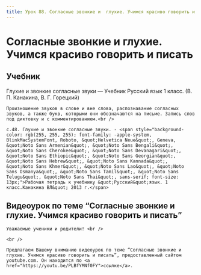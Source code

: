 ```yaml
---
title: Урок 88. Согласные звонкие и  глухие. Учимся красиво говорить и писать 
---
```


# Согласные звонкие и  глухие. Учимся красиво говорить и писать 

## Учебник

Глухие и звонкие согласные звуки — Учебник Русский язык 1 класс. (В. П. Канакина, В. Г. Горецкий)

<p>
	Произношение звуков в слове и вне слова, распознавание согласных звуков, а также букв, которыми они обозначаются на письме. Запись слов под диктовку и с комментированием.<br />
</p>

<p>
	с.48. Глухие и звонкие согласные звуки. - <span style="background-color: rgb(255, 255, 255); font-family: -apple-system, BlinkMacSystemFont, Roboto, &quot;Helvetica Neue&quot;, Geneva, &quot;Noto Sans Armenian&quot;, &quot;Noto Sans Bengali&quot;, &quot;Noto Sans Cherokee&quot;, &quot;Noto Sans Devanagari&quot;, &quot;Noto Sans Ethiopic&quot;, &quot;Noto Sans Georgian&quot;, &quot;Noto Sans Hebrew&quot;, &quot;Noto Sans Kannada&quot;, &quot;Noto Sans Khmer&quot;, &quot;Noto Sans Lao&quot;, &quot;Noto Sans Osmanya&quot;, &quot;Noto Sans Tamil&quot;, &quot;Noto Sans Telugu&quot;, &quot;Noto Sans Thai&quot;, sans-serif; font-size: 13px;">Рабочая тетрадь к учебнику &quot;Русский&quot;язык. 1 класс.Канакина ВЛ&quot; 2013 г.</span>
</p>

## Видеоурок по теме “Согласные звонкие и глухие. Учимся красиво говорить и писать”

<p>
	Уважаемые ученики и родители! <br /> 
</p>
<p>
	<br /> 
</p>
<p>
	Предлагаем Вашему вниманию видеоурок по теме “Согласные звонкие и глухие. Учимся красиво говорить и писать”, предоставленный сайтом youtube.com. Он находится по <a href="https://youtu.be/PLBfYMNf0FY">ссылке</a>.
</p>